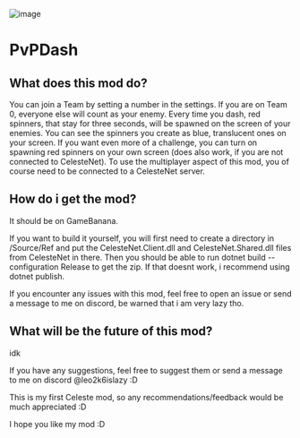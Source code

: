 ![image](https://github.com/user-attachments/assets/f76459cd-9d02-430b-b483-01f450d482c9)
# PvPDash
## What does this mod do?

You can join a Team by setting a number in the settings. If you are on Team 0, everyone else will count as your enemy.
Every time you dash, red spinners, that stay for three seconds, will be spawned on the screen of your enemies.
You can see the spinners you create as blue, translucent ones on your screen.
If you want even more of a challenge, you can turn on spawning red spinners on your own screen (does also work, if you are not connected to CelesteNet).
To use the multiplayer aspect of this mod, you of course need to be connected to a CelesteNet server.

## How do i get the mod?
It should be on GameBanana.

If you want to build it yourself, you will first need to create a directory in /Source/Ref and put the CelesteNet.Client.dll and CelesteNet.Shared.dll
files from CelesteNet in there.
Then you should be able to run dotnet build --configuration Release to get the zip. If that doesnt work, i recommend using dotnet publish.

If you encounter any issues with this mod, feel free to open an issue or send a message to me on discord, be warned that i am very lazy tho.

## What will be the future of this mod?
idk

If you have any suggestions, feel free to suggest them or send a message to me on discord @leo2k6islazy :D

This is my first Celeste mod, so any recommendations/feedback would be much appreciated :D

I hope you like my mod :D
